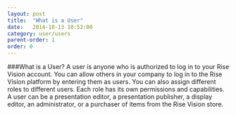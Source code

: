 ```yaml
---
layout: post
title:  "What is a User"
date:   2014-10-13 10:52:00
category: user/users
parent-order: 1
order: 0
---
```



###What is a User?
A user is anyone who is authorized to log in to your Rise Vision account.  You can allow others in your company to log in to the Rise Vision platform by entering them as users.  You can also assign different roles to different users.  Each role has its own permissions and capabilities.  A user can be a presentation editor, a presentation publisher, a display editor, an administrator, or a purchaser of items from the Rise Vision store.


